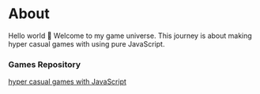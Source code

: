 # About
Hello world 👋
Welcome to my game universe.
This journey is about making hyper casual games with using pure JavaScript.


### Games Repository
[hyper casual games with JavaScript](https://github.com/sametkoyuncu/hyper-casual-games-with-js)

